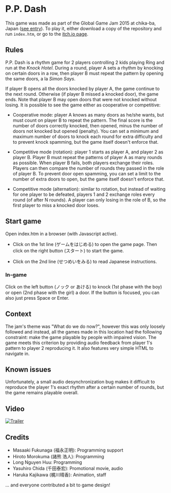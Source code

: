 # P.P. Dash

This game was made as part of the Global Game Jam 2015 at chika-ba, Japan ([see entry](https://globalgamejam.org/2015/games/p-p-dash)). To play it, either download a copy of the repository and run `index.htm`, or go to the [itch.io page](https://hsandt.itch.io/pp-dash).

## Rules

P.P. Dash is a rhythm game for 2 players controlling 2 kids playing Ring and run at the *Knock Hotel*. During a round, player A sets a rhythm by knocking on certain doors in a row, then player B must repeat the pattern by opening the same doors, a la *Simon Says*.

If player B opens all the doors knocked by player A, the game continue to the next round. Otherwise (if player B missed a knocked door), the game ends. Note that player B may open doors that were not knocked without losing.
It is possible to see the game either as cooperative or competitive:

* Cooperative mode: player A knows as many doors as he/she wants, but must count on player B to repeat the pattern. The final score is the number of doors correctly knocked, then opened, minus the number of doors not knocked but opened (penalty). You can set a minimum and maximum number of doors to knock each round for extra difficulty and to prevent knock spamming, but the game itself doesn't enforce that.

* Competitive mode (rotation): player 1 starts as player A, and player 2 as player B. Player B must repeat the patterns of player A as many rounds as possible. When player B fails, both players exchange their roles. Players can then compare the number of rounds they passed in the role of player B. To prevent door open spamming, you can set a limit to the number of extra doors to open, but the game itself doesn't enforce that.

* Competitive mode (alternation): similar to rotation, but instead of waiting for one player to be defeated, players 1 and 2 exchange roles every round (of after N rounds). A player can only losing in the role of B, so the first player to miss a knocked door loses.

## Start game

Open index.htm in a browser (with Javascript active).

* Click on the 1st line (ゲームをはじめる) to open the game page. Then click on the right button (スタート) to start the game.

* Click on the 2nd line (せつめいをみる) to read Japanese instructions.

### In-game

Click on the left button (ノック or あける) to knock (1st phase with the boy) or open (2nd phase with the girl) a door. If the button is focused, you can also just press Space or Enter.

## Context

The jam's theme was "What do we do now?", however this was only loosely followed and instead, all the games made in this location had the following constraint: make the game playable by people with impaired vision. The game meets this criterion by providing audio feedback from player 1's pattern to player 2 reproducing it. It also features very simple HTML to navigate in.

## Known issues

Unfortunately, a small audio desynchronization bug makes it difficult to reproduce the player 1's exact rhythm after a certain number of rounds, but the game remains playable overall.

## Video

[![Trailer](http://img.youtube.com/vi/GKgXORtnHEE/0.jpg)](https://youtu.be/GKgXORtnHEE)

## Credits

* Masaaki Fukunaga (福永正明): Programming support
* Hiroto Morokuma (諸熊 浩人): Programming
* Long Nguyen Huu: Programming
* Yasuhiro Chida (千田泰宏): Promotional movie, audio
* Haruka Kajikawa (梶川晴香): Animation, staff

... and everyone contributed a bit to game design!

